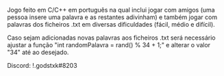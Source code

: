 
Jogo feito em C/C++ em português na qual inclui jogar com amigos (uma pessoa insere uma palavra e as restantes adivinham) e também jogar com palavras dos ficheiros .txt
em diversas dificuldades (fácil, médio e difícil).

Caso sejam adicionadas novas palavras aos ficheiros .txt será necessário ajustar a função "int randomPalavra = rand() % 34 + 1;" e alterar o valor "34" até ao desejado.


Discord: !.godstxk#8203

